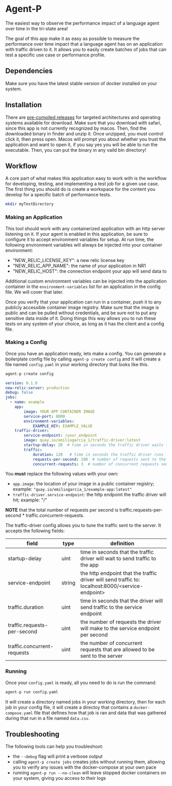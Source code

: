 # Agent-P

The easiest way to observe the performance impact of a language agent over time in the tri-state area!

The goal of this app make it as easy as possible to measure the performance over time impact that a language agent has on an application with traffic driven to it. It allows you to easily create batches of jobs that can test a specific use case or performance profile.

## Dependencies

Make sure you have the latest stable version of docker installed on your system.

## Installation

There are [pre-compiled releases](https://github.com/iamemilio/agent-p/releases) for targeted architectures and operating systems available for download. Make sure that you download with safari, since this app is not currently recognized by macos. Then, find the downloaded binary in finder and unzip it. Once unzipped, you must control click it, then press open. Macos will prompt you about whether you trust the application and want to open it, if you say yes you will be able to run the executable. Then, you can put the binary in any vaild bin directory!

## Workflow

A core part of what makes this application easy to work with is the workflow for developing, testing, and implementing a test job for a given use case. The first thing you should do is create a workspace for the content you develop for a specific batch of performance tests.

```sh
mkdir myTestDirectory
```

### Making an Application

This tool should work with any containerized application with an http server listening on it. If your agent is enabled in this application, be sure to configure it to accept environment variables for setup. At run time, the following environment variables will always be injected into your container environment:

- "NEW_RELIC_LICENSE_KEY": a new relic license key
- "NEW_RELIC_APP_NAME": the name of your application in NR1
- "NEW_RELIC_HOST": the connection endpoint your app will send data to

Additional custom environment variables can be injected into the application container in the `environment-variables` list for an application in the config file. We will cover that later.

Once you verify that your application can run in a container, push it to any publicly accessible container image registry. Make sure that the image is public and can be pulled without credentials, and be sure not to put any sensitive data inside of it. Doing things this way allows you to run these tests on any system of your choice, as long as it has the client and a config file. 

### Making a Config

Once you have an application ready, lets make a config. You can generate a boilerplate config file by calling `agent-p create config` and it will create a file named `config.yaml` in your working directory that looks like this.

```sh
agent-p create config
```

```yaml
version: 0.1.0
new-relic-server: production
debug: false
jobs:
  - name: example
    app:
        image: YOUR APP CONTAINER IMAGE
        service-port: 8000
        environment-variables:
            EXAMPLE_KEY: EXAMPLE_VALUE
    traffic-driver:
        service-endpoint: /your_endpoint
        image: quay.io/emiliogarcia_1/traffic-driver:latest
        startup-delay: 20  # time in seconds the traffic driver waits to send traffic to the application
        traffic:
            duration: 120   # time in seconds the traffic driver runs
            requests-per-second: 100  # number of requests sent to the server per second
            concurrent-requests: 3  # number of concurrent requests sent each time a request is sent
```

You **must** replace the following values with your own:
- `app.image`: the location of your image in a public container registry; example: `"quay.io/emiliogarcia_1/example-app:latest"`
- `traffic-driver.service-endpoint`: the http endpoint the traffic driver will hit; example: "/"

**NOTE** that the total number of requests per second is traffic.requests-per-second * traffic.concurrent-requests.

The traffic-driver config allows you to tune the traffic sent to the server. It accepts the following fields:

| field | type | definition |
| --- | --- | --- |
| startup-delay | uint | time in seconds that the traffic driver will wait to send traffic to the app |
| service-endpoint | string | the http endpoint that the traffic driver will send traffic to:  localhost:8000/\<service-endpoint\> |
| traffic.duration | uint | time in seconds that the driver will send traffic to the service endpoint |
| traffic.requests-per-second | uint | the number of requests the driver will make to the service endpoint per second |
| traffic.concurrent-requests | uint | the number of concurrent requests that are allowed to be sent to the server |

### Running

Once your `config.yaml` is ready, all you need to do is run the command:

```sh
agent-p run config.yaml
```

It will create a directory named jobs in your working directory, then for each job in your config file, it will create a directoy
that contains a `docker-compose.yaml` file that defines how that job is ran and data that was gathered during that run in a file named
`data.csv`.

## Troubleshooting

The following tools can help you troubleshoot:

- the `--debug` flag will print a verbose output
- calling `agent-p create jobs` creates jobs without running them, allowing you to verify any issues with the docker-compose at your own pace
- running `agent-p run --no-clean` will leave stopped docker containers on your system, giving you access to their logs
